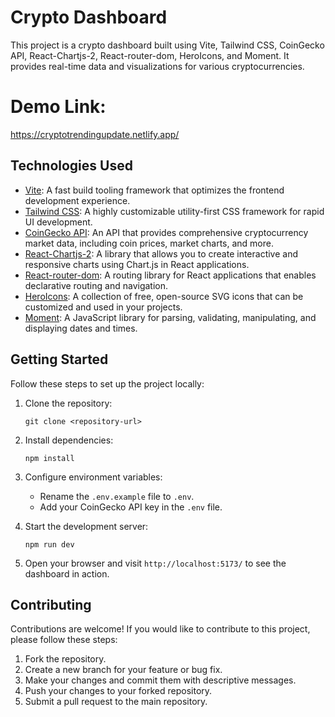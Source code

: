 # Crypto Dashboard

This project is a crypto dashboard built using Vite, Tailwind CSS, CoinGecko API, React-Chartjs-2, React-router-dom, HeroIcons, and Moment. It provides real-time data and visualizations for various cryptocurrencies.

# Demo Link:

https://cryptotrendingupdate.netlify.app/

## Technologies Used

- [Vite](https://vitejs.dev/guide/#scaffolding): A fast build tooling framework that optimizes the frontend development experience.
- [Tailwind CSS](https://tailwindcss.com/docs/guides/vite): A highly customizable utility-first CSS framework for rapid UI development.
- [CoinGecko API](https://www.coingecko.com/en/api/documentation): An API that provides comprehensive cryptocurrency market data, including coin prices, market charts, and more.
- [React-Chartjs-2](https://react-chartjs-2.js.org/examples/): A library that allows you to create interactive and responsive charts using Chart.js in React applications.
- [React-router-dom](https://reactrouter.com/docs/en/v6/getting-started/overview): A routing library for React applications that enables declarative routing and navigation.
- [HeroIcons](https://heroicons.com/): A collection of free, open-source SVG icons that can be customized and used in your projects.
- [Moment](https://momentjs.com/): A JavaScript library for parsing, validating, manipulating, and displaying dates and times.

## Getting Started

Follow these steps to set up the project locally:

1. Clone the repository:

   ```
   git clone <repository-url>
   ```

2. Install dependencies:

   ```
   npm install
   ```

3. Configure environment variables:

   - Rename the `.env.example` file to `.env`.
   - Add your CoinGecko API key in the `.env` file.

4. Start the development server:

   ```
   npm run dev
   ```

5. Open your browser and visit `http://localhost:5173/` to see the dashboard in action.

## Contributing

Contributions are welcome! If you would like to contribute to this project, please follow these steps:

1. Fork the repository.
2. Create a new branch for your feature or bug fix.
3. Make your changes and commit them with descriptive messages.
4. Push your changes to your forked repository.
5. Submit a pull request to the main repository.
